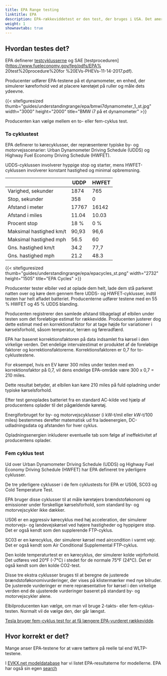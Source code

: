```yaml
---
title: EPA Range testing
linktitle: EPA
description: EPA-rækkeviddetest er den test, der bruges i USA. Det amerikanske miljøbeskyttelsesagentur definerer testene.
weight: 1
shownavtabs: true
---
```

<!-- markdownlint-disable MD033 -->
## Hvordan testes det?

EPA definerer [testcyklusserne](https://www.fueleconomy.gov/feg/fe_test_schedules.shtml) og SAE [testproceduren](https://www.fueleconomy.gov/feg/pdfs/EPA% 20test%20procedure%20for %20EVs-PHEVs-11-14-2017.pdf).

Producenter udfører EPA-testene på et dynamometer, en enhed, der simulerer køreforhold ved at placere køretøjet på ruller og måle dets ydeevne.

{{< sitefiguresized thumb="guides/understandingrange/epa/bmwi7dynamometer_1_st.jpg" width="3000" height="2000" title="BMW i7 på et dynamometer" >}}

Producenten kan vælge mellem en to- eller fem-cyklus test.

### To cyklustest

EPA definerer to kørecyklusser, der repræsenterer typiske by- og motorvejsscenarier: Urban Dynamometer Driving Schedule (UDDS) og Highway Fuel Economy Driving Schedule (HWFET).

UDDS-cyklussen involverer hyppige stop og starter, mens HWFET-cyklussen involverer konstant hastighed og minimal opbremsning.

<table class="table">
     <hoved>
     <tr>
     <th>
     </th>
     <th>
         UDDP
     </th>
     <th>
         HWFET
     </th>
     </thead>
     <tbody>
         <tr>
             <td>Varighed, sekunder</td>
             <td>1874</td>
             <td>765</td>
         </tr>
         <tr>
             <td>Stop, sekunder</td>
             <td>358</td>
             <td>0</td>
         </tr>
         <tr>
             <td>Afstand i meter</td>
             <td>17767</td>
             <td>16142</td>
         </tr>
         <tr>
             <td>Afstand i miles</td>
             <td>11.04</td>
             <td>10.03</td>
         </tr>
         <tr>
             <td>Procent stop</td>
             <td>18 %</td>
             <td>0 %</td>
         </tr>
         <tr>
             <td>Maksimal hastighed km/t</td>
             <td>90,93</td>
             <td>96,6</td>
         </tr>
         <tr>
             <td>Maksimal hastighed mph</td>
             <td>56.5</td>
             <td>60</td>
         </tr>
         <tr>
             <td>Gns. hastighed km/t</td>
             <td>34.2</td>
             <td>77,7</td>
         </tr>
         <tr>
             <td>Gns. hastighed mph</td>
             <td>21.2</td>
             <td>48.3</td>
         </tr>
     </tbody>
</table>
{{< sitefiguresized thumb="guides/understandingrange/epa/epacycles_st.png" width="2732" height="1505" title="EPA Cycles" >}}

Producenter tester elbiler ved at oplade dem helt, lade dem stå parkeret natten over og køre dem gennem flere UDDS- og HWFET-cyklusser, indtil testen har helt afladet batteriet. Producenterne udfører testene med en 55 % HWFET og 45 % UDDS blanding.

Producenten registrerer den samlede afstand tilbagelagt af elbilen under testen som det foreløbige estimat for rækkevidde. Producenten justerer dog dette estimat med en korrektionsfaktor for at tage højde for variationer i kørselsforhold, såsom temperatur, terræn og føreradfærd.

EPA har baseret korrektionsfaktoren på data indsamlet fra kørsel i den virkelige verden. Det endelige intervalestimat er produktet af de foreløbige faktorer og korrektionsfaktorerne. Korrektionsfaktoren er 0,7 for to-cyklustestene.

For eksempel, hvis en EV kører 300 miles under testen med en korrektionsfaktor på 0,7, vil dens endelige EPA-område være 300 x 0,7 = 210 miles.

Dette resultat betyder, at elbilen kan køre 210 miles på fuld opladning under typiske kørselsforhold.

Efter test genoplades batteriet fra en standard AC-kilde ved hjælp af producentens oplader til det pågældende køretøj.

Energiforbruget for by- og motorvejscyklusser (i kW-t/mil eller kW-t/100 miles) bestemmes derefter matematisk ud fra ladeenergien, DC-udladningsdata og afstanden for hver cyklus.

Opladningsenergien inkluderer eventuelle tab som følge af ineffektivitet af producentens oplader.

### Fem cyklus test
Ud over Urban Dynamometer Driving Schedule (UDDS) og Highway Fuel Economy Driving Schedule (HWFET) har EPA defineret tre yderligere cyklusser.

De tre yderligere cyklusser i de fem cyklustests for EPA er US06, SC03 og Cold Temperature Test.

EPA bruger disse cyklusser til at måle køretøjers brændstoføkonomi og emissioner under forskellige kørselsforhold, som standard by- og motorvejscykler ikke dækker.

US06 er en aggressiv kørecyklus med høj acceleration, der simulerer motorvejs- og landevejskørsel ved højere hastigheder og hyppigere stop. Det er også kendt som den supplerende FTP-cyklus.

SC03 er en kørecyklus, der simulerer kørsel med aircondition i varmt vejr. Det er også kendt som Air Conditional Supplemental FTP-cyklus.

Den kolde temperaturtest er en kørecyklus, der simulerer kolde vejrforhold. Det udføres ved 20°F (-7°C) i stedet for de normale 75°F (24°C). Det er også kendt som den kolde CO2-test.

Disse tre ekstra cyklusser bruges til at beregne de justerede brændstoføkonomivurderinger, der vises på klistermærker med nye bilruder. De justerede vurderinger er mere repræsentative for kørsel i den virkelige verden end de ujusterede vurderinger baseret på standard by- og motorvejscykler alene.

Elbilproducenten kan vælge, om man vil bruge 2-takts- eller fem-cyklus-testen. Normalt vil de vælge den, der går længst.

[Tesla bruger fem-cyklus test for at få længere EPA-vurderet rækkevidde](https://www.caranddriver.com/features/a33824052/adjustment-factor-tesla-uses-for-big-epa-range-numbers/).

## Hvor korrekt er det?

Mange anser EPA-testene for at være tættere på reelle tal end WLTP-testene.

I [EVKX.net modeldatabase](/evsearch) har vi listet EPA-resultaterne for modellerne. EPA har også sin egen [search](https://www.fueleconomy.gov/feg/PowerSearch.do?action=PowerSearch&year1=2021&year2=2023&minmsrpsel=0&maxmsrpsel=0&city=0&highway=0&combined=0&cbftelectricity=0&cbftelectricity=0&cbftelectricity=0&cbftelectricity=E201ElectS02Electricity=E201ElectSc&201ElectricitylassSel=&BrændstofTypeSel=Elektricitet&VehTypeSel=&TranySel=&DriveTypeSel=&CylindersSel=&MpgSel=000&sortBy=Comb&Units=&url=SearchServlet&opt=new&minmsrp=0&maxChmpg=0&minmsrp=0&maxChmpg=0&maxChmpg=0&maxchmpg=0stop=&cylDeact=&rowLimit=200)